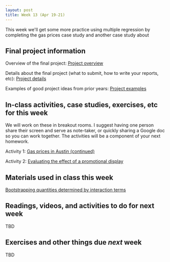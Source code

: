 ```yaml
---
layout: post
title: Week 13 (Apr 19-21)
---
```


This week we'll get some more practice using multiple regression by completing the gas prices case study and another case study about  

## Final project information

Overview of the final project: [Project overview](../files/project)

Details about the final project (what to submit, how to write your reports, etc): [Project details](../files/project_details)

Examples of good project ideas from prior years: [Project examples](../files/final_project_examples)

##  In-class activities, case studies, exercises, etc for this week

We will work on these in breakout rooms. I suggest having one person share their screen and serve as note-taker, 
or quickly sharing a Google doc so you can work together. The activities will be a component of your next homework.

Activity 1: [Gas prices in Austin (continued)](../files/gas)

Activity 2: [Evaluating the effect of a promotional display](../files/ex_cheese)

## Materials used in class this week

[Bootstrapping quantities determined by interaction terms](../files/beauty_interaction_boots.R)

## Readings, videos, and activities to do for next week

TBD

## Exercises and other things due *next* week

TBD
